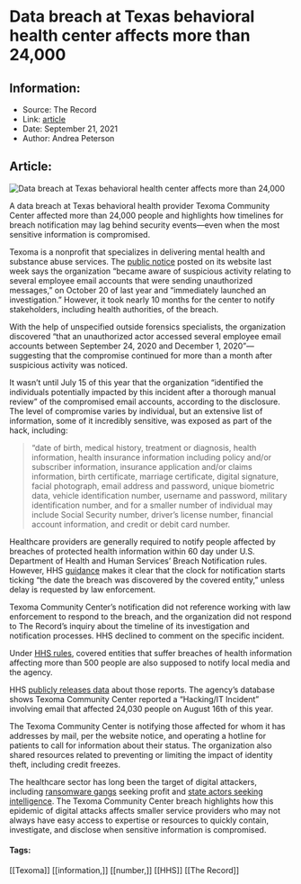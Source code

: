 # Data breach at Texas behavioral health center affects more than 24,000
### 

## Information:
+ Source: The Record
+ Link: [article](https://therecord.media/data-breach-at-texas-behavioral-health-center-affects-more-than-24000/)
+ Date: September 21, 2021
+ Author: Andrea Peterson


## Article:
![Data breach at Texas behavioral health center affects more than 24,000](https://therecord.media/wp-content/uploads/2021/09/hush-naidoo-jade-photography-yo01Z-9HQAw-unsplash-1.jpg)

A data breach at Texas behavioral health provider Texoma Community Center affected more than 24,000 people and highlights how timelines for breach notification may lag behind security events—even when the most sensitive information is compromised. 


Texoma is a nonprofit that specializes in delivering mental health and substance abuse services. The [public notice](https://www.texomacc.org/notice-of-data-privacy-event/) posted on its website last week says the organization “became aware of suspicious activity relating to several employee email accounts that were sending unauthorized messages,” on October 20 of last year and “immediately launched an investigation.” However, it took nearly 10 months for the center to notify stakeholders, including health authorities, of the breach.


With the help of unspecified outside forensics specialists, the organization discovered “that an unauthorized actor accessed several employee email accounts between September 24, 2020 and December 1, 2020”—suggesting that the compromise continued for more than a month after suspicious activity was noticed. 


It wasn’t until July 15 of this year that the organization “identified the individuals potentially impacted by this incident after a thorough manual review” of the compromised email accounts, according to the disclosure. The level of compromise varies by individual, but an extensive list of information, some of it incredibly sensitive, was exposed as part of the hack, including: 



> “date of birth, medical history, treatment or diagnosis, health information, health insurance information including policy and/or subscriber information, insurance application and/or claims information, birth certificate, marriage certificate, digital signature, facial photograph, email address and password, unique biometric data, vehicle identification number, username and password, military identification number, and for a smaller number of individual may include Social Security number, driver’s license number, financial account information, and credit or debit card number.
> 
> 


Healthcare providers are generally required to notify people affected by breaches of protected health information within 60 day under U.S. Department of Health and Human Services’ Breach Notification rules. However, HHS [guidance](https://www.govinfo.gov/content/pkg/FR-2009-08-24/pdf/E9-20169.pdf) makes it clear that the clock for notification starts ticking “the date the breach was discovered by the covered entity,” unless delay is requested by law enforcement. 


Texoma Community Center’s notification did not reference working with law enforcement to respond to the breach, and the organization did not respond to The Record’s inquiry about the timeline of its investigation and notification processes. HHS declined to comment on the specific incident. 


Under [HHS rules](https://www.hhs.gov/hipaa/for-professionals/breach-notification/index.html), covered entities that suffer breaches of health information affecting more than 500 people are also supposed to notify local media and the agency.


HHS [publicly releases data](https://ocrportal.hhs.gov/ocr/breach/breach_report.jsf) about those reports. The agency’s database shows Texoma Community Center reported a “Hacking/IT Incident” involving email that affected 24,030 people on August 16th of this year. 


The Texoma Community Center is notifying those affected for whom it has addresses by mail, per the website notice, and operating a hotline for patients to call for information about their status. The organization also shared resources related to preventing or limiting the impact of identity theft, including credit freezes.   
  
The healthcare sector has long been the target of digital attackers, including [ransomware gangs](https://www.bleepingcomputer.com/news/security/uhs-hospitals-hit-by-reported-country-wide-ryuk-ransomware-attack/) seeking profit and [state actors seeking intelligence](https://www.wired.co.uk/article/china-hackers-medical-data-cancer). The Texoma Community Center breach highlights how this epidemic of digital attacks affects smaller service providers who may not always have easy access to expertise or resources to quickly contain, investigate, and disclose when sensitive information is compromised.





#### Tags:
[[Texoma]] [[information,]] [[number,]] [[HHS]] [[The Record]]

